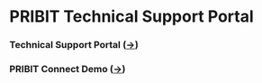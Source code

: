 # PRIBIT Technical Support Portal

### Technical Support Portal ([->](/Documents/README.md)) 


### PRIBIT Connect Demo ([->](/Demo/README.md)) 
